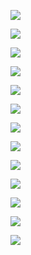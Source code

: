 ![](Adobe/6.png)

![](Adobe/7.png)

![](Adobe/8.png)

![](Adobe/9.png)

![](Adobe/10.png)

![](Adobe/11.png)

![](Adobe/12.png)

![](Adobe/13.png)

![](Adobe/14.png)

![](Adobe/15.png)

![](Adobe/16.png)

![](Adobe/17.png)

![](Adobe/18.png)